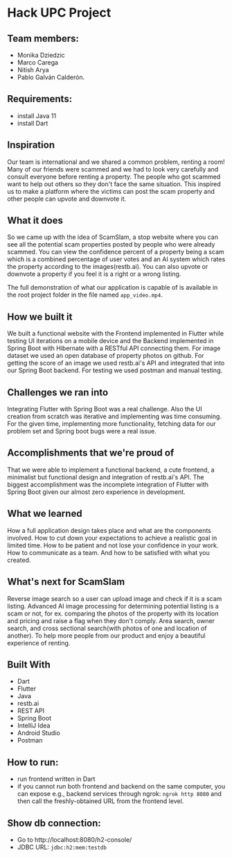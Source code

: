 # Hack UPC Project

## Team members:

- Monika Dziedzic
- Marco Carega
- Nitish Arya
- Pablo Galván Calderón.

## Requirements:

- install Java 11
- install Dart

## Inspiration

Our team is international and we shared a common problem, renting a room! Many of our friends were scammed and we had to
look very carefully and consult everyone before renting a property. The people who got scammed want to help out others
so they don't face the same situation. This inspired us to make a platform where the victims can post the scam property
and other people can upvote and downvote it.

## What it does

So we came up with the idea of ScamSlam, a stop website where you can see all the potential scam properties posted by
people who were already scammed. You can view the confidence percent of a property being a scam which is a combined
percentage of user votes and an AI system which rates the property according to the images(restb.ai). You can also
upvote or downvote a property if you feel it is a right or a wrong listing.

The full demonstration of what our application is capable of is available in the root project folder in the file
named `app_video.mp4`.

## How we built it

We built a functional website with the Frontend implemented in Flutter while testing UI iterations on a mobile device
and the Backend implemented in Spring Boot with Hibernate with a RESTful API connecting them. For image dataset we used
an open database of property photos on github. For getting the score of an image we used restb.ai's API and integrated
that into our Spring Boot backend. For testing we used postman and manual testing.

## Challenges we ran into

Integrating Flutter with Spring Boot was a real challenge. Also the UI creation from scratch was iterative and
implementing was time consuming. For the given time, implementing more functionality, fetching data for our problem set
and Spring boot bugs were a real issue.

## Accomplishments that we're proud of

That we were able to implement a functional backend, a cute frontend, a minimalist but functional design and integration
of restb.ai's API. The biggest accomplishment was the incomplete integration of Flutter with Spring Boot given our
almost zero experience in development.

## What we learned

How a full application design takes place and what are the components involved. How to cut down your expectations to
achieve a realistic goal in limited time. How to be patient and not lose your confidence in your work. How to
communicate as a team. And how to be satisfied with what you created.

## What's next for ScamSlam

Reverse image search so a user can upload image and check if it is a scam listing. Advanced AI image processing for
determining potential listing is a scam or not, for ex. comparing the photos of the property with its location and
pricing and raise a flag when they don't comply. Area search, owner search, and cross sectional search(with photos of
one and location of another). To help more people from our product and enjoy a beautiful experience of renting.

## Built With

- Dart
- Flutter
- Java
- restb.ai
- REST API
- Spring Boot
- IntelliJ Idea
- Android Studio
- Postman

## How to run:

- run frontend written in Dart
- if you cannot run both frontend and backend on the same computer, you can expose e.g., backend services through
  ngrok: `ngrok http 8080` and then call the freshly-obtained URL from the frontend level.

## Show db connection:

- Go to http://localhost:8080/h2-console/
- JDBC URL: `jdbc:h2:mem:testdb`

